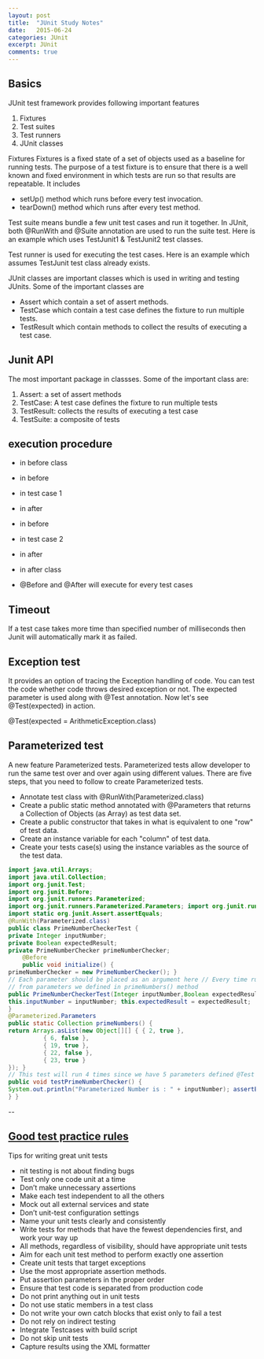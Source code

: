 ```yaml
---
layout: post
title:  "JUnit Study Notes"
date:   2015-06-24
categories: JUnit
excerpt: JUnit
comments: true
---
```


## Basics

JUnit test framework provides following important features
1. Fixtures
2. Test suites
3. Test runners
4. JUnit classes

Fixtures
Fixtures is a fixed state of a set of objects used as a baseline for running tests. The purpose of a test fixture is to ensure that there is a well known and fixed environment in which tests are run so that results are repeatable. It includes
* setUp() method which runs before every test invocation.
* tearDown() method which runs after every test method.

Test suite means bundle a few unit test cases and run it together. In JUnit, both @RunWith and @Suite annotation are used to run the suite test. Here is an example which uses TestJunit1 & TestJunit2 test classes.

Test runner is used for executing the test cases. Here is an example which assumes TestJunit test class already exists.

JUnit classes are important classes which is used in writing and testing JUnits. Some of the important classes are
* Assert which contain a set of assert methods.
* TestCase which contain a test case defines the fixture to run multiple tests.
* TestResult which contain methods to collect the results of executing a test case.

## Junit API
The most important package in classses. Some of the important class are:
1. Assert: a set of assert methods
2. TestCase: A test case defines the fixture to run multiple tests
3. TestResult: collects the results of executing a test case
4. TestSuite: a composite of tests

## execution procedure

* in before class
* in before
* in test case 1
* in after
* in before
* in test case 2
* in after
* in after class

* @Before and @After will execute for every test cases

## Timeout
If a test case takes more time than specified number
of milliseconds then Junit will automatically mark it as failed.

## Exception test
It provides an option of tracing the Exception handling of code. You can test the code
whether code throws desired exception or not. The expected parameter is used along with @Test annotation. Now let's see @Test(expected) in action.

@Test(expected = ArithmeticException.class)

## Parameterized test

A new feature Parameterized tests. Parameterized tests allow developer to run the same test over and over again using different values. There are five steps,
that you need to follow to create Parameterized tests.

+ Annotate test class with @RunWith(Parameterized.class)
+ Create a public static method annotated with @Parameters that returns a Collection of Objects (as Array) as test data set.
+ Create a public constructor that takes in what is equivalent to one "row" of test data.
+ Create an instance variable for each "column" of test data.
+ Create your tests case(s) using the instance variables as the source of the test data.

<!--{% highlight java %}-->
```java
import java.util.Arrays;
import java.util.Collection;
import org.junit.Test;
import org.junit.Before;
import org.junit.runners.Parameterized;
import org.junit.runners.Parameterized.Parameters; import org.junit.runner.RunWith;
import static org.junit.Assert.assertEquals;
@RunWith(Parameterized.class)
public class PrimeNumberCheckerTest {
private Integer inputNumber;
private Boolean expectedResult;
private PrimeNumberChecker primeNumberChecker;
    @Before
    public void initialize() {
primeNumberChecker = new PrimeNumberChecker(); }
// Each parameter should be placed as an argument here // Every time runner triggers, it will pass the arguments
// from parameters we defined in primeNumbers() method
public PrimeNumberCheckerTest(Integer inputNumber,Boolean expectedResult) {
this.inputNumber = inputNumber; this.expectedResult = expectedResult;
}
@Parameterized.Parameters
public static Collection primeNumbers() {
return Arrays.asList(new Object[][] { { 2, true },
          { 6, false },
          { 19, true },
          { 22, false },
          { 23, true }
}); }
// This test will run 4 times since we have 5 parameters defined @Test
public void testPrimeNumberChecker() {
System.out.println("Parameterized Number is : " + inputNumber); assertEquals(expectedResult, primeNumberChecker.validate(inputNumber));
} }
```
<!--#{% endhighlight %}-->
--
## [Good test practice rules](http://howtodoinjava.com/2012/11/05/unit-testing-best-practices-junit-reference-guide/)

Tips for writing great unit tests

* nit testing is not about finding bugs
* Test only one code unit at a time
* Don’t make unnecessary assertions
* Make each test independent to all the others
* Mock out all external services and state
* Don’t unit-test configuration settings
* Name your unit tests clearly and consistently
* Write tests for methods that have the fewest dependencies first, and work your way up
* All methods, regardless of visibility, should have appropriate unit tests
* Aim for each unit test method to perform exactly one assertion
* Create unit tests that target exceptions
* Use the most appropriate assertion methods.
* Put assertion parameters in the proper order
* Ensure that test code is separated from production code
* Do not print anything out in unit tests
* Do not use static members in a test class
* Do not write your own catch blocks that exist only to fail a test
* Do not rely on indirect testing
* Integrate Testcases with build script
* Do not skip unit tests
* Capture results using the XML formatter
